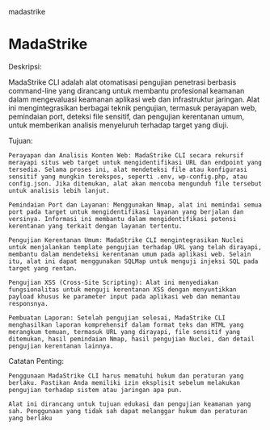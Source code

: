 madastrike
# MadaStrike

Deskripsi:

MadaStrike CLI adalah alat otomatisasi pengujian penetrasi berbasis command-line yang dirancang untuk membantu profesional keamanan dalam mengevaluasi keamanan aplikasi web dan infrastruktur jaringan. Alat ini mengintegrasikan berbagai teknik pengujian, termasuk perayapan web, pemindaian port, deteksi file sensitif, dan pengujian kerentanan umum, untuk memberikan analisis menyeluruh terhadap target yang diuji.

Tujuan:

    Perayapan dan Analisis Konten Web: MadaStrike CLI secara rekursif merayapi situs web target untuk mengidentifikasi URL dan endpoint yang tersedia. Selama proses ini, alat mendeteksi file atau konfigurasi sensitif yang mungkin terekspos, seperti .env, wp-config.php, atau config.json. Jika ditemukan, alat akan mencoba mengunduh file tersebut untuk analisis lebih lanjut.​

    Pemindaian Port dan Layanan: Menggunakan Nmap, alat ini memindai semua port pada target untuk mengidentifikasi layanan yang berjalan dan versinya. Informasi ini membantu dalam mengidentifikasi potensi kerentanan yang terkait dengan layanan tertentu.​

    Pengujian Kerentanan Umum: MadaStrike CLI mengintegrasikan Nuclei untuk menjalankan template pengujian terhadap URL yang telah dirayapi, membantu dalam mendeteksi kerentanan umum pada aplikasi web. Selain itu, alat ini dapat menggunakan SQLMap untuk menguji injeksi SQL pada target yang rentan.​

    Pengujian XSS (Cross-Site Scripting): Alat ini menyediakan fungsionalitas untuk menguji kerentanan XSS dengan menyuntikkan payload khusus ke parameter input pada aplikasi web dan memantau responsnya.​

    Pembuatan Laporan: Setelah pengujian selesai, MadaStrike CLI menghasilkan laporan komprehensif dalam format teks dan HTML yang merangkum temuan, termasuk URL yang dirayapi, file sensitif yang ditemukan, hasil pemindaian Nmap, hasil pengujian Nuclei, dan detail pengujian kerentanan lainnya.​

Catatan Penting:

    Penggunaan MadaStrike CLI harus mematuhi hukum dan peraturan yang berlaku. Pastikan Anda memiliki izin eksplisit sebelum melakukan pengujian terhadap sistem atau jaringan apa pun.​

    Alat ini dirancang untuk tujuan edukasi dan pengujian keamanan yang sah. Penggunaan yang tidak sah dapat melanggar hukum dan peraturan yang berlaku
